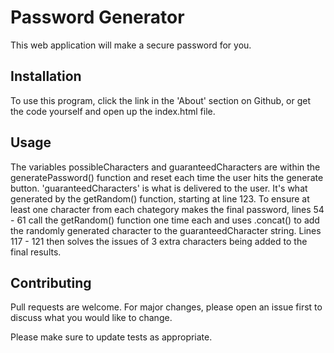 # Password Generator

This web application will make a secure password for you.

## Installation

To use this program, click the link in the 'About' section on Github, or get the code yourself and open up the index.html file.

## Usage
The variables possibleCharacters and guaranteedCharacters are within the generatePassword() function and reset each time the user hits the generate button. 'guaranteedCharacters' is what is delivered to the user. It's what generated by the getRandom() function, starting at line 123. To ensure at least one character from each chategory  makes the final password, lines 54 - 61 call the getRandom() function one time each and uses .concat() to add the randomly generated character to the guaranteedCharacter string. Lines 117 - 121 then solves the issues of 3 extra characters being added to the final results.

## Contributing
Pull requests are welcome. For major changes, please open an issue first to discuss what you would like to change.

Please make sure to update tests as appropriate.


